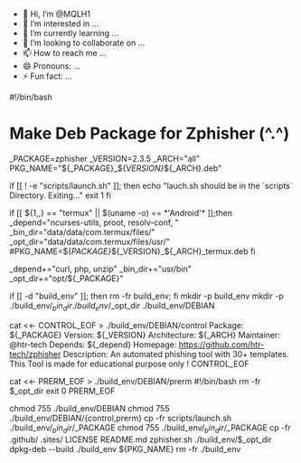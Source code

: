 - 👋 Hi, I’m @MQLH1
- 👀 I’m interested in ...
- 🌱 I’m currently learning ...
- 💞️ I’m looking to collaborate on ...
- 📫 How to reach me ...
- 😄 Pronouns: ...
- ⚡ Fun fact: ...

<!---
MQLH1/MQLH1 is a ✨ special ✨ repository because its `README.md` (this file) appears on your GitHub profile.
You can click the Preview link to take a look at your changes.
--->
#!/bin/bash

# Make Deb Package for Zphisher (^.^)
_PACKAGE=zphisher
_VERSION=2.3.5
_ARCH="all"
PKG_NAME="${_PACKAGE}_${_VERSION}_${_ARCH}.deb"

if [[ ! -e "scripts/launch.sh" ]]; then
        echo "lauch.sh should be in the \`scripts\` Directory. Exiting..."
        exit 1
fi

if [[ ${1,,} == "termux" || $(uname -o) == *'Android'* ]];then
        _depend="ncurses-utils, proot, resolv-conf, "
        _bin_dir="data/data/com.termux/files/"
        _opt_dir="data/data/com.termux/files/usr/"
        #PKG_NAME=${_PACKAGE}_${_VERSION}_${_ARCH}_termux.deb
fi

_depend+="curl, php, unzip"
_bin_dir+="usr/bin"
_opt_dir+="opt/${_PACKAGE}"

if [[ -d "build_env" ]]; then rm -fr build_env; fi
mkdir -p build_env
mkdir -p ./build_env/${_bin_dir} ./build_env/$_opt_dir ./build_env/DEBIAN 

cat <<- CONTROL_EOF > ./build_env/DEBIAN/control
Package: ${_PACKAGE}
Version: ${_VERSION}
Architecture: ${_ARCH}
Maintainer: @htr-tech
Depends: ${_depend}
Homepage: https://github.com/htr-tech/zphisher
Description: An automated phishing tool with 30+ templates. This Tool is made for educational purpose only !
CONTROL_EOF

cat <<- PRERM_EOF > ./build_env/DEBIAN/prerm
#!/bin/bash
rm -fr $_opt_dir
exit 0
PRERM_EOF

chmod 755 ./build_env/DEBIAN
chmod 755 ./build_env/DEBIAN/{control,prerm}
cp -fr scripts/launch.sh ./build_env/$_bin_dir/$_PACKAGE
chmod 755 ./build_env/$_bin_dir/$_PACKAGE
cp -fr .github/ .sites/ LICENSE README.md zphisher.sh ./build_env/$_opt_dir
dpkg-deb --build ./build_env ${PKG_NAME}
rm -fr ./build_env

